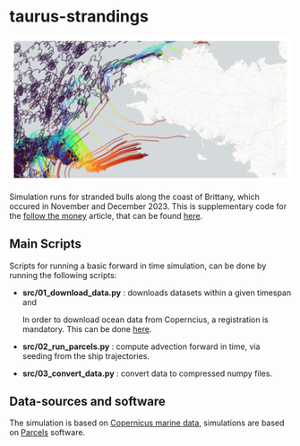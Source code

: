 # taurus-strandings
![map of spatial temporal trajectories](docs/img/taurus_header.png?raw=true)

Simulation runs for stranded bulls along the coast of Brittany, which occured in November and December 2023.
This is supplementary code for the [follow the money](https://www.ftm.nl) article, that can be found [here](https://www.ftm.nl/artikelen/aangespoelde-kalfjes-in-bretagne). 

## Main Scripts
Scripts for running a basic forward in time simulation, can be done by running the following scripts:

- **src/01_download_data.py** : downloads datasets within a given timespan and 

    In order to download ocean data from Coperncius, a registration is mandatory. This can be done [here](https://data.marine.copernicus.eu/register).

- **src/02_run_parcels.py** : compute advection forward in time, via seeding from the ship trajectories.

- **src/03_convert_data.py** : convert data to compressed numpy files.

## Data-sources and software

The simulation is based on [Copernicus marine data](https://marine.copernicus.eu), simulations are based on [Parcels](https://oceanparcels.org) software.
